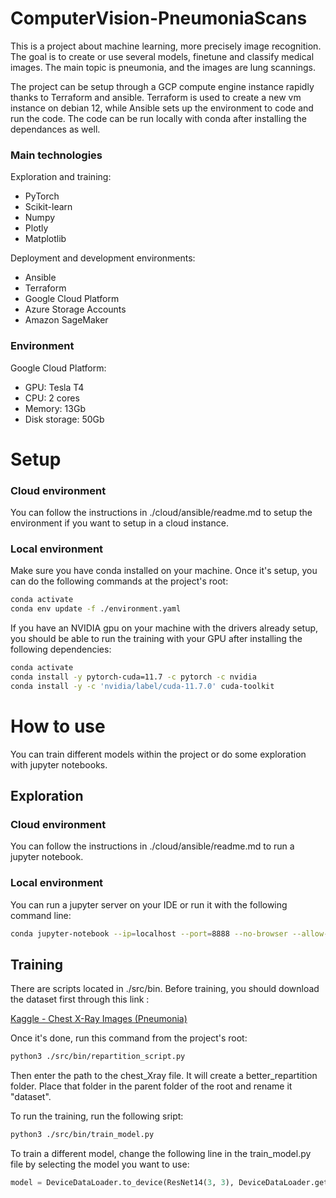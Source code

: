 
# ComputerVision-PneumoniaScans

This is a project about machine learning, more precisely image recognition. The goal is to create or use several models, finetune and classify medical images. The main topic is pneumonia, and the images are lung scannings.

The project can be setup through a GCP compute engine instance rapidly thanks to Terraform and ansible. Terraform is used to create a new vm instance on debian 12, while Ansible sets up the environment to code and run the code. The code can be run locally with conda after installing the dependances as well.

### Main technologies
Exploration and training:
- PyTorch
- Scikit-learn
- Numpy
- Plotly
- Matplotlib

Deployment and development environments:
- Ansible
- Terraform
- Google Cloud Platform
- Azure Storage Accounts
- Amazon SageMaker

### Environment
Google Cloud Platform:
- GPU: Tesla T4
- CPU: 2 cores
- Memory: 13Gb
- Disk storage: 50Gb
# Setup

### Cloud environment
You can follow the instructions in ./cloud/ansible/readme.md to setup the environment if you want to setup in a cloud instance.

### Local environment
Make sure you have conda installed on your machine. Once it's setup, you can do the following commands at the project's root:

```bash
conda activate
conda env update -f ./environment.yaml
```

If you have an NVIDIA gpu on your machine with the drivers already setup, you should be able to run the training with your GPU after installing the following dependencies:

```bash
conda activate
conda install -y pytorch-cuda=11.7 -c pytorch -c nvidia
conda install -y -c 'nvidia/label/cuda-11.7.0' cuda-toolkit
```
# How to use

You can train different models within the project or do some exploration with jupyter notebooks.


## Exploration
### Cloud environment

You can follow the instructions in ./cloud/ansible/readme.md to run a jupyter notebook.

### Local environment

You can run a jupyter server on your IDE or run it with the following command line:

```bash
conda jupyter-notebook --ip=localhost --port=8888 --no-browser --allow-root
```

## Training

There are scripts located in ./src/bin. Before training, you should download the dataset first through this link :

[Kaggle - Chest X-Ray Images (Pneumonia)](https://www.kaggle.com/datasets/paultimothymooney/chest-xray-pneumonia/data)

Once it's done, run this command from the project's root:

```bash
python3 ./src/bin/repartition_script.py
```

Then enter the path to the chest_Xray file. It will create a better_repartition folder. Place that folder in the parent folder of the root and rename it "dataset".

To run the training, run the following sript:

```bash
python3 ./src/bin/train_model.py
```

To train a different model, change the following line in the train_model.py file by selecting the model you want to use:

```python
model = DeviceDataLoader.to_device(ResNet14(3, 3), DeviceDataLoader.get_default_device())
```
